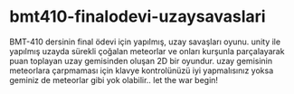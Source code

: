# bmt410-finalodevi-uzaysavaslari
BMT-410 dersinin final ödevi için yapılmış, uzay savaşları oyunu. unity ile yapılmış uzayda sürekli çoğalan meteorlar ve onları kurşunla parçalayarak puan toplayan uzay gemisinden oluşan 2D bir oyundur. uzay gemisinin meteorlara çarpmaması için klavye kontrolünüzü iyi yapmalısınız yoksa geminiz de meteorlar gibi yok olabilir.. let the war begin!
